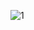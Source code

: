 ![1](https://github.com/Safiul808/Safiul808.github.io/assets/157515759/68935b78-7e86-45cd-b462-828e12ab498b)
